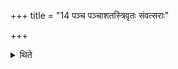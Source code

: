+++
title = "14 पञ्च पञ्चाशतस्त्रिवृतः संवत्सराः"

+++

<details><summary>थिते</summary>

पञ्च पञ्चाशतस्त्रिवृतः संवत्सराः पञ्च पञ्चाशतः पञ्चदशाः पञ्च पञ्चाशतः सप्तदशाः पञ्च पञ्चाशत एकविंशा विश्वसृजां सहस्रसंवत्सरम् १४
</details>
